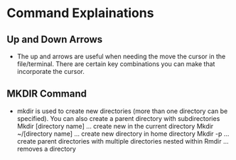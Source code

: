 # Command Explainations
## Up and Down Arrows
- The up and arrows are useful when needing the move the cursor in the file/terminal. There are certain key combinations you can make that incorporate the cursor.
## MKDIR Command
- mkdir is used to create new directories (more than one directory can be specified). You can also create a parent directory with subdirectories
        Mkdir [directory name] … create new in the current directory
        Mkdir ~/[directory name] … create new directory in home directory
        Mkdir -p … create parent directories with multiple directories nested within
        Rmdir … removes a directory
